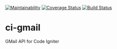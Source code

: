[![Maintainability](https://api.codeclimate.com/v1/badges/d77b5effa6592fd74c92/maintainability)](https://codeclimate.com/github/francis94c/ci-gmail/maintainability) [![Coverage Status](https://coveralls.io/repos/github/francis94c/ci-gmail/badge.svg?branch=master)](https://coveralls.io/github/francis94c/ci-gmail?branch=master) [![Build Status](https://travis-ci.org/francis94c/ci-gmail.svg?branch=master)](https://travis-ci.org/francis94c/ci-gmail)

# ci-gmail
GMail API for Code Igniter
